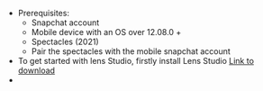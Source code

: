 - Prerequisites:
	- Snapchat account
	- Mobile device with an OS over 12.08.0 +
	- Spectacles (2021)
	- Pair the spectacles with the mobile snapchat account
- To get started with lens Studio, firstly install Lens Studio [Link to download](https://ar.snap.com/download)
-